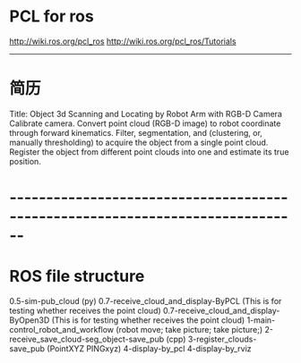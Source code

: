 
# PCL for ros
http://wiki.ros.org/pcl_ros
http://wiki.ros.org/pcl_ros/Tutorials


------------------------------------------------------------------------------
# 简历
Title: Object 3d Scanning and Locating by Robot Arm with RGB-D Camera
Calibrate camera. Convert point cloud (RGB-D image) to robot coordinate through forward kinematics.
Filter, segmentation, and (clustering, or, manually thresholding) to acquire the object from a single point cloud. 
Register the object from different point clouds into one and estimate its true position.


# ------------------------------------------------------------------------------
# ROS file structure

0.5-sim-pub_cloud (py)
0.7-receive_cloud_and_display-ByPCL (This is for testing whether receives the point cloud)
0.7-receive_cloud_and_display-ByOpen3D (This is for testing whether receives the point cloud)
1-main-control_robot_and_workflow (robot move; take picture; take picture;)
2-receive_save_cloud-seg_object-save_pub (cpp)
3-register_clouds-save_pub (PointXYZ PINGxyz)
4-display-by_pcl
4-display-by_rviz
